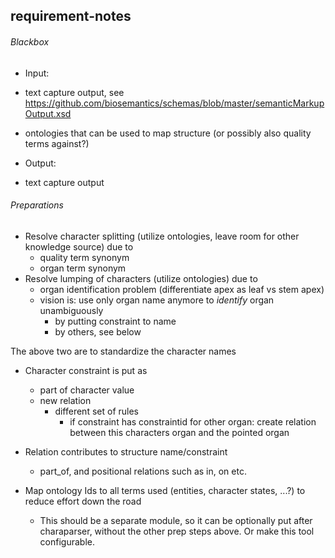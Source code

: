 requirement-notes
--------------------
###### Blackbox
* Input: 
 * text capture output, see https://github.com/biosemantics/schemas/blob/master/semanticMarkupOutput.xsd
 * ontologies that can be used to map structure (or possibly also quality terms against?)

* Output: 
 * text capture output
 
###### Preparations
* Resolve character splitting (utilize ontologies, leave room for other knowledge source) due to
   * quality term synonym
   * organ term synonym
* Resolve lumping of characters (utilize ontologies) due to 
   * organ identification problem (differentiate apex as leaf vs stem apex)
   * vision is: use only organ name anymore to *identify* organ unambiguously
      * by putting constraint to name
      * by others, see below

The above two are to standardize the character names 
* Character constraint is put as
  * part of character value
  * new relation 
     * different set of rules
        * if constraint has constraintid for other organ: create relation between this characters organ and the pointed organ

* Relation contributes to structure name/constraint
   * part_of, and positional relations such as in, on etc.

* Map ontology Ids to all terms used (entities, character states, ...?) to reduce effort down the road
  * This should be a separate module, so it can be optionally put after charaparser, without the other prep steps above. Or make this tool configurable.
 
